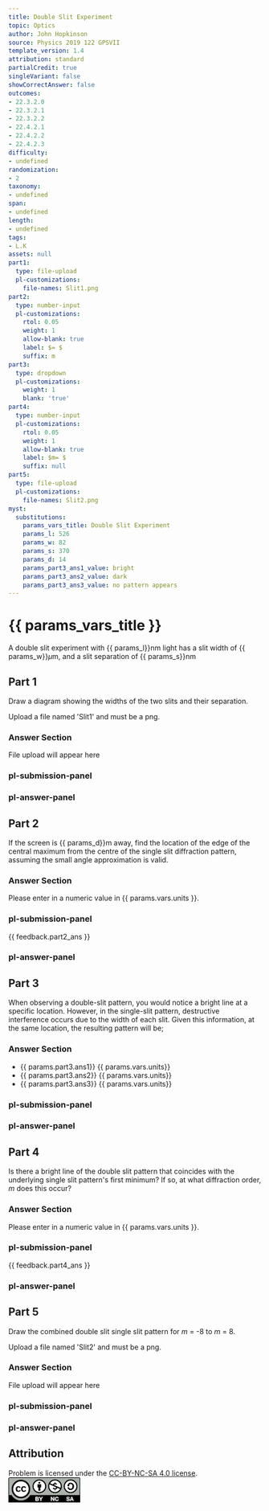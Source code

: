 ```yaml
---
title: Double Slit Experiment
topic: Optics
author: John Hopkinson
source: Physics 2019 122 GPSVII
template_version: 1.4
attribution: standard
partialCredit: true
singleVariant: false
showCorrectAnswer: false
outcomes:
- 22.3.2.0
- 22.3.2.1
- 22.3.2.2
- 22.4.2.1
- 22.4.2.2
- 22.4.2.3
difficulty:
- undefined
randomization:
- 2
taxonomy:
- undefined
span:
- undefined
length:
- undefined
tags:
- L.K
assets: null
part1:
  type: file-upload
  pl-customizations:
    file-names: Slit1.png
part2:
  type: number-input
  pl-customizations:
    rtol: 0.05
    weight: 1
    allow-blank: true
    label: $= $
    suffix: m
part3:
  type: dropdown
  pl-customizations:
    weight: 1
    blank: 'true'
part4:
  type: number-input
  pl-customizations:
    rtol: 0.05
    weight: 1
    allow-blank: true
    label: $m= $
    suffix: null
part5:
  type: file-upload
  pl-customizations:
    file-names: Slit2.png
myst:
  substitutions:
    params_vars_title: Double Slit Experiment
    params_l: 526
    params_w: 82
    params_s: 370
    params_d: 14
    params_part3_ans1_value: bright
    params_part3_ans2_value: dark
    params_part3_ans3_value: no pattern appears
---
```

# {{ params_vars_title }}
A double slit experiment with {{ params_l}}nm light has a slit width of {{ params_w}}$\mu$m, and a slit separation of {{ params_s}}nm

## Part 1

Draw a diagram showing the widths of the two slits and their separation.

Upload a file named 'Slit1' and must be a png.

### Answer Section

File upload will appear here

### pl-submission-panel

### pl-answer-panel

## Part 2

If the screen is {{ params_d}}m away, find the location of the edge of the central maximum from the centre of the single slit diffraction pattern, assuming the small angle approximation is valid.

### Answer Section

Please enter in a numeric value in {{ params.vars.units }}.

### pl-submission-panel

{{ feedback.part2_ans }}

### pl-answer-panel

## Part 3

When observing a double-slit pattern, you would notice a bright line at a specific location. However, in the single-slit pattern, destructive interference occurs due to the width of each slit. Given this information, at the same location, the resulting pattern will be;

### Answer Section

- {{ params.part3.ans1}} {{ params.vars.units}}
- {{ params.part3.ans2}} {{ params.vars.units}}
- {{ params.part3.ans3}} {{ params.vars.units}}

### pl-submission-panel

### pl-answer-panel

## Part 4

Is there a bright line of the double slit pattern that coincides with the underlying single slit pattern's first minimum?  If so, at what diffraction order, $m$ does this occur?

### Answer Section

Please enter in a numeric value in {{ params.vars.units }}.

### pl-submission-panel

{{ feedback.part4_ans }}

### pl-answer-panel

## Part 5

Draw the combined double slit single slit pattern for $m$ = -8 to $m$ = 8.

Upload a file named 'Slit2' and must be a png.

### Answer Section

File upload will appear here

### pl-submission-panel

### pl-answer-panel

## Attribution

Problem is licensed under the [CC-BY-NC-SA 4.0 license](https://creativecommons.org/licenses/by-nc-sa/4.0/).<br> ![The Creative Commons 4.0 license requiring attribution-BY, non-commercial-NC, and share-alike-SA license.](https://raw.githubusercontent.com/firasm/bits/master/by-nc-sa.png)